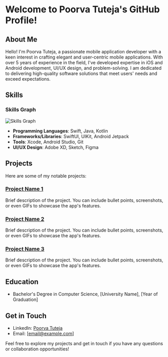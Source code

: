 # Welcome to Poorva Tuteja's GitHub Profile!

## About Me
Hello! I'm Poorva Tuteja, a passionate mobile application developer with a keen interest in crafting elegant and user-centric mobile applications. With over 5 years of experience in the field, I've developed expertise in iOS and Android development, UI/UX design, and problem-solving. I am dedicated to delivering high-quality software solutions that meet users' needs and exceed expectations.

## Skills
### Skills Graph
![Skills Graph](skills_graph.png)

- **Programming Languages**: Swift, Java, Kotlin
- **Frameworks/Libraries**: SwiftUI, UIKit, Android Jetpack
- **Tools**: Xcode, Android Studio, Git
- **UI/UX Design**: Adobe XD, Sketch, Figma

## Projects
Here are some of my notable projects:

### [Project Name 1](link_to_project_1)
Brief description of the project. You can include bullet points, screenshots, or even GIFs to showcase the app's features.

### [Project Name 2](link_to_project_2)
Brief description of the project. You can include bullet points, screenshots, or even GIFs to showcase the app's features.

### [Project Name 3](link_to_project_3)
Brief description of the project. You can include bullet points, screenshots, or even GIFs to showcase the app's features.

## Education
- Bachelor's Degree in Computer Science, [University Name], [Year of Graduation]

## Get in Touch
- LinkedIn: [Poorva Tuteja](https://www.linkedin.com/in/poorvatuteja)
- Email: [email@example.com]

Feel free to explore my projects and get in touch if you have any questions or collaboration opportunities!

